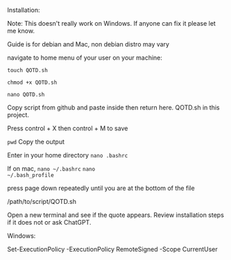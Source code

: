 Installation:

Note: This doesn't really work on Windows. If anyone can fix it please let me know. 



Guide is for debian and Mac, non debian distro may vary

navigate to home menu of your user on your machine:

<code>touch QOTD.sh</code>

<code>chmod +x QOTD.sh</code>

<code>nano QOTD.sh</code>

Copy script from github and paste inside then return here. QOTD.sh in this project. 

Press control + X then control + M to save

<code>pwd</code>
Copy the output

Enter in your home directory
<code>nano .bashrc</code> 

If on mac, 
<code>nano ~/.bashrc</code>
<code>nano ~/.bash_profile</code>

press page down repeatedly until you are at the bottom of the file

/path/to/script/QOTD.sh

Open a new terminal and see if the quote appears. Review installation steps if it does not or ask ChatGPT. 


Windows:

Set-ExecutionPolicy -ExecutionPolicy RemoteSigned -Scope CurrentUser
